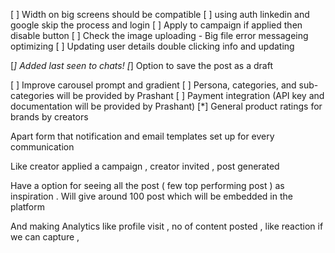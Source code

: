 [ ] Width on big screens should be compatible
[ ] using auth linkedin and google skip the process and login 
[ ] Apply to campaign if applied then disable button
[ ] Check the image uploading - Big file error messageing optimizing
[ ] Updating user details double clicking info and updating 

[*] Added last seen to chats!
[*] Option to save the post  as a draft 


[ ] Improve carousel prompt and gradient
[ ] Persona, categories, and sub-categories will be provided by Prashant
[ ] Payment integration (API key and documentation will be provided by Prashant)
[*] General product ratings for brands by creators

Apart form that notification and email templates set up for every communication 

Like creator applied a campaign , creator invited , post generated 

Have a option for seeing all the post ( few top performing post ) as inspiration . Will give around 100 post which will be embedded in the platform

And making Analytics like profile visit , no of content posted , like reaction  if we can capture ,